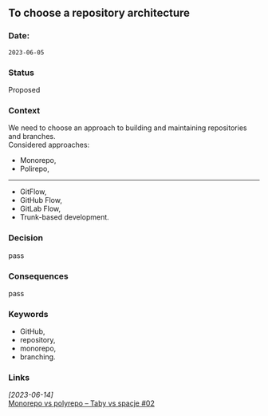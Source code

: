 ## To choose a repository architecture


### Date: 
`2023-06-05`


### Status  
Proposed


### Context  
We need to choose an approach to building and maintaining repositories and branches.\
Considered approaches: 
- Monorepo,
- Polirepo,
---
- GitFlow,
- GitHub Flow,
- GitLab Flow,
- Trunk-based development.


### Decision  
pass


### Consequences  
pass

### Keywords
-   GitHub,
-   repository,
-   monorepo,
-   branching.


### Links
*[2023-06-14]*\
[Monorepo vs polyrepo – Taby vs spacje #02](https://youtu.be/7FcbTBtlxqs)
